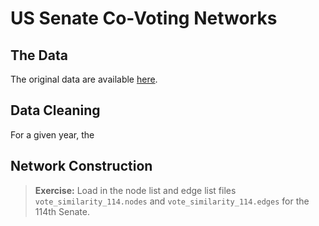 # US Senate Co-Voting Networks

## The Data

The original data are available [here](https://voteview.com/data).

## Data Cleaning

For a given year, the 

## Network Construction

> **Exercise:** Load in the node list and edge list files ``vote_similarity_114.nodes`` and ``vote_similarity_114.edges`` for the 114th Senate.